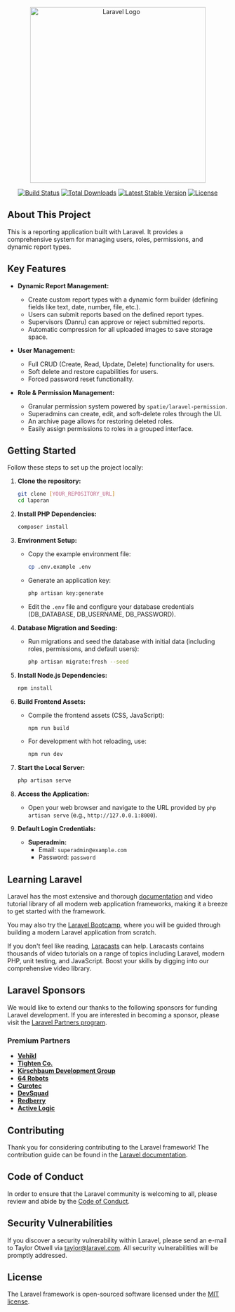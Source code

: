 <p align="center"><a href="https://laravel.com" target="_blank"><img src="https://raw.githubusercontent.com/laravel/art/master/logo-lockup/5%20SVG/2%20CMYK/1%20Full%20Color/laravel-logolockup-cmyk-red.svg" width="400" alt="Laravel Logo"></a></p>

<p align="center">
<a href="https://github.com/laravel/framework/actions"><img src="https://github.com/laravel/framework/workflows/tests/badge.svg" alt="Build Status"></a>
<a href="https://packagist.org/packages/laravel/framework"><img src="https://img.shields.io/packagist/dt/laravel/framework" alt="Total Downloads"></a>
<a href="https://packagist.org/packages/laravel/framework"><img src="https://img.shields.io/packagist/v/laravel/framework" alt="Latest Stable Version"></a>
<a href="https://packagist.org/packages/laravel/framework"><img src="https://img.shields.io/packagist/l/laravel/framework" alt="License"></a>
</p>

## About This Project

This is a reporting application built with Laravel. It provides a comprehensive system for managing users, roles, permissions, and dynamic report types.

## Key Features

*   **Dynamic Report Management:**
    *   Create custom report types with a dynamic form builder (defining fields like text, date, number, file, etc.).
    *   Users can submit reports based on the defined report types.
    *   Supervisors (Danru) can approve or reject submitted reports.
    *   Automatic compression for all uploaded images to save storage space.

*   **User Management:**
    *   Full CRUD (Create, Read, Update, Delete) functionality for users.
    *   Soft delete and restore capabilities for users.
    *   Forced password reset functionality.

*   **Role & Permission Management:**
    *   Granular permission system powered by `spatie/laravel-permission`.
    *   Superadmins can create, edit, and soft-delete roles through the UI.
    *   An archive page allows for restoring deleted roles.
    *   Easily assign permissions to roles in a grouped interface.



## Getting Started

Follow these steps to set up the project locally:

1.  **Clone the repository:**
    ```bash
    git clone [YOUR_REPOSITORY_URL]
    cd laporan
    ```

2.  **Install PHP Dependencies:**
    ```bash
    composer install
    ```

3.  **Environment Setup:**
    -   Copy the example environment file:
        ```bash
        cp .env.example .env
        ```
    -   Generate an application key:
        ```bash
        php artisan key:generate
        ```
    -   Edit the `.env` file and configure your database credentials (DB_DATABASE, DB_USERNAME, DB_PASSWORD).

4.  **Database Migration and Seeding:**
    -   Run migrations and seed the database with initial data (including roles, permissions, and default users):
        ```bash
        php artisan migrate:fresh --seed
        ```

5.  **Install Node.js Dependencies:**
    ```bash
    npm install
    ```

6.  **Build Frontend Assets:**
    -   Compile the frontend assets (CSS, JavaScript):
        ```bash
        npm run build
        ```
    -   For development with hot reloading, use:
        ```bash
        npm run dev
        ```

7.  **Start the Local Server:**
    ```bash
    php artisan serve
    ```

8.  **Access the Application:**
    -   Open your web browser and navigate to the URL provided by `php artisan serve` (e.g., `http://127.0.0.1:8000`).

9.  **Default Login Credentials:**
    -   **Superadmin:**
        -   Email: `superadmin@example.com`
        -   Password: `password`

## Learning Laravel

Laravel has the most extensive and thorough [documentation](https://laravel.com/docs) and video tutorial library of all modern web application frameworks, making it a breeze to get started with the framework.

You may also try the [Laravel Bootcamp](https://bootcamp.laravel.com), where you will be guided through building a modern Laravel application from scratch.

If you don't feel like reading, [Laracasts](https://laracasts.com) can help. Laracasts contains thousands of video tutorials on a range of topics including Laravel, modern PHP, unit testing, and JavaScript. Boost your skills by digging into our comprehensive video library.

## Laravel Sponsors

We would like to extend our thanks to the following sponsors for funding Laravel development. If you are interested in becoming a sponsor, please visit the [Laravel Partners program](https://partners.laravel.com).

### Premium Partners

- **[Vehikl](https://vehikl.com)**
- **[Tighten Co.](https://tighten.co)**
- **[Kirschbaum Development Group](https://kirschbaumdevelopment.com)**
- **[64 Robots](https://64robots.com)**
- **[Curotec](https://www.curotec.com/services/technologies/laravel)**
- **[DevSquad](https://devsquad.com/hire-laravel-developers)**
- **[Redberry](https://redberry.international/laravel-development)**
- **[Active Logic](https://activelogic.com)**

## Contributing

Thank you for considering contributing to the Laravel framework! The contribution guide can be found in the [Laravel documentation](https://laravel.com/docs/contributions).

## Code of Conduct

In order to ensure that the Laravel community is welcoming to all, please review and abide by the [Code of Conduct](https://laravel.com/docs/contributions#code-of-conduct).

## Security Vulnerabilities

If you discover a security vulnerability within Laravel, please send an e-mail to Taylor Otwell via [taylor@laravel.com](mailto:taylor@laravel.com). All security vulnerabilities will be promptly addressed.

## License

The Laravel framework is open-sourced software licensed under the [MIT license](https://opensource.org/licenses/MIT).
